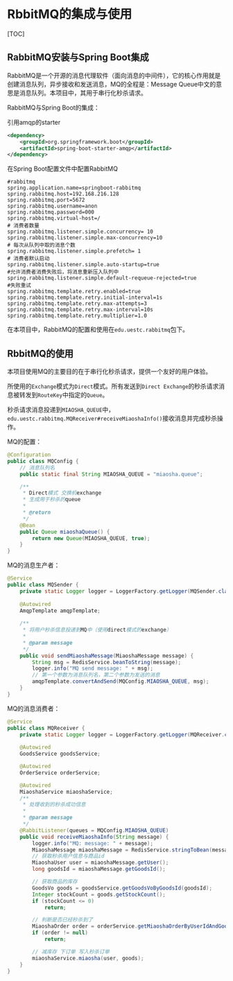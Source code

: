 # RbbitMQ的集成与使用

[TOC]

## RabbitMQ安装与Spring Boot集成

RabbitMQ是一个开源的消息代理软件（面向消息的中间件），它的核心作用就是创建消息队列，异步接收和发送消息，MQ的全程是：Message Queue中文的意思是消息队列。本项目中，其用于串行化秒杀请求。

RabbitMQ与Spring Boot的集成：

引用amqp的starter

```xml
<dependency>
	<groupId>org.springframework.boot</groupId>
	<artifactId>spring-boot-starter-amqp</artifactId>
</dependency>
```

在Spring Boot配置文件中配置RabbitMQ

```properties
#rabbitmq
spring.application.name=springboot-rabbitmq
spring.rabbitmq.host=192.168.216.128
spring.rabbitmq.port=5672
spring.rabbitmq.username=anon
spring.rabbitmq.password=000
spring.rabbitmq.virtual-host=/
# 消费者数量
spring.rabbitmq.listener.simple.concurrency= 10
spring.rabbitmq.listener.simple.max-concurrency=10
# 每次从队列中取的消息个数
spring.rabbitmq.listener.simple.prefetch= 1
# 消费者默认启动
spring.rabbitmq.listener.simple.auto-startup=true
#允许消费者消费失败后，将消息重新压入队列中
spring.rabbitmq.listener.simple.default-requeue-rejected=true
#失败重试
spring.rabbitmq.template.retry.enabled=true
spring.rabbitmq.template.retry.initial-interval=1s
spring.rabbitmq.template.retry.max-attempts=3
spring.rabbitmq.template.retry.max-interval=10s
spring.rabbitmq.template.retry.multiplier=1.0
```

在本项目中，RabbitMQ的配置和使用在`edu.uestc.rabbitmq`包下。

## RbbitMQ的使用

本项目使用MQ的主要目的在于串行化秒杀请求，提供一个友好的用户体验。

所使用的`Exchange`模式为`Direct`模式。所有发送到`Direct Exchange`的秒杀请求消息被转发到`RouteKey`中指定的`Queue`。

秒杀请求消息投递到`MIAOSHA_QUEUE`中，`edu.uestc.rabbitmq.MQReceiver#receiveMiaoshaInfo()`接收消息并完成秒杀操作。

MQ的配置：

```java
@Configuration
public class MQConfig {
    // 消息队列名
    public static final String MIAOSHA_QUEUE = "miaosha.queue";

    /**
     * Direct模式 交换机exchange
     * 生成用于秒杀的queue
     *
     * @return
     */
    @Bean
    public Queue miaoshaQueue() {
        return new Queue(MIAOSHA_QUEUE, true);
    }
}
```

MQ的消息生产者：

```java
@Service
public class MQSender {
    private static Logger logger = LoggerFactory.getLogger(MQSender.class);
    
    @Autowired
    AmqpTemplate amqpTemplate;
    
    /**
     * 将用户秒杀信息投递到MQ中（使用direct模式的exchange）
     *
     * @param message
     */
    public void sendMiaoshaMessage(MiaoshaMessage message) {
        String msg = RedisService.beanToString(message);
        logger.info("MQ send message: " + msg);
        // 第一个参数为消息队列名，第二个参数为发送的消息
        amqpTemplate.convertAndSend(MQConfig.MIAOSHA_QUEUE, msg);
    }
}
```

MQ的消息消费者：

```java
@Service
public class MQReceiver {
    private static Logger logger = LoggerFactory.getLogger(MQReceiver.class);
    
    @Autowired
    GoodsService goodsService;

    @Autowired
    OrderService orderService;

    @Autowired
    MiaoshaService miaoshaService;
    /**
     * 处理收到的秒杀成功信息
     *
     * @param message
     */
    @RabbitListener(queues = MQConfig.MIAOSHA_QUEUE)
    public void receiveMiaoshaInfo(String message) {
        logger.info("MQ: message: " + message);
        MiaoshaMessage miaoshaMessage = RedisService.stringToBean(message, MiaoshaMessage.class);
        // 获取秒杀用户信息与商品id
        MiaoshaUser user = miaoshaMessage.getUser();
        long goodsId = miaoshaMessage.getGoodsId();

        // 获取商品的库存
        GoodsVo goods = goodsService.getGoodsVoByGoodsId(goodsId);
        Integer stockCount = goods.getStockCount();
        if (stockCount <= 0)
            return;

        // 判断是否已经秒杀到了
        MiaoshaOrder order = orderService.getMiaoshaOrderByUserIdAndGoodsId(user.getId(), goodsId);
        if (order != null)
            return;

        // 减库存 下订单 写入秒杀订单
        miaoshaService.miaosha(user, goods);
    }
}
```

